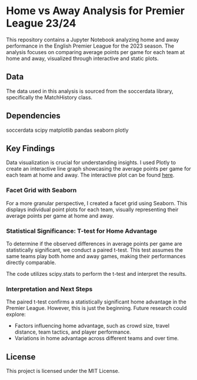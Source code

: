 # Home vs Away Analysis for Premier League 23/24
This repository contains a Jupyter Notebook analyzing home and away performance in the English Premier League for the 2023 season. The analysis focuses on comparing average points per game for each team at home and away, visualized through interactive and static plots.

## Data
The data used in this analysis is sourced from the soccerdata library, specifically the MatchHistory class.

## Dependencies
soccerdata
scipy
matplotlib
pandas
seaborn
plotly

## Key Findings
Data visualization is crucial for understanding insights. I used Plotly to create an interactive line graph showcasing the average points per game for each team at home and away. The interactive plot can be found [here](https://damianwong01.github.io/epl_home_away_analysis_23-24/interactive_plot.html).

### Facet Grid with Seaborn
For a more granular perspective, I created a facet grid using Seaborn. This displays individual point plots for each team, visually representing their average points per game at home and away.

### Statistical Significance: T-test for Home Advantage
To determine if the observed differences in average points per game are statistically significant, we conduct a paired t-test. This test assumes the same teams play both home and away games, making their performances directly comparable.

The code utilizes scipy.stats to perform the t-test and interpret the results.

### Interpretation and Next Steps
The paired t-test confirms a statistically significant home advantage in the Premier League. However, this is just the beginning. Future research could explore:
- Factors influencing home advantage, such as crowd size, travel distance, team tactics, and player performance.
- Variations in home advantage across different teams and over time.

## License
This project is licensed under the MIT License.
